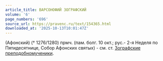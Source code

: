 ```yaml
---
article_title: ВАРСОНОФИЙ ЗОГРАФСКИЙ
volume: '6'
page_numbers: '696'
source_url: https://pravenc.ru/text/154365.html
downloaded_at: '2025-10-13T10:01:47Z'
---
```


(Афонский) († 1276/1280) прмч. (пам. болг. 10 окт.; рус.- 2-я Неделя по Пятидесятнице, Собор Афонских святых) - см. ст. [Зографские преподобномученики](<https://pravenc.ru/text/Зографские преподобномученики.html>).
